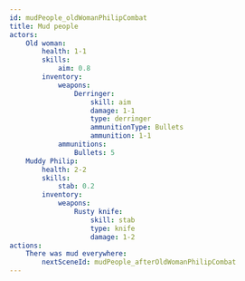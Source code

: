 ```yaml
---
id: mudPeople_oldWomanPhilipCombat
title: Mud people
actors:
    Old woman:
        health: 1-1
        skills:
            aim: 0.8
        inventory:
            weapons:
                Derringer:
                    skill: aim
                    damage: 1-1
                    type: derringer
                    ammunitionType: Bullets
                    ammunition: 1-1
            ammunitions:
                Bullets: 5
    Muddy Philip:
        health: 2-2
        skills:
            stab: 0.2
        inventory:
            weapons:
                Rusty knife:
                    skill: stab
                    type: knife
                    damage: 1-2
actions:
    There was mud everywhere:
        nextSceneId: mudPeople_afterOldWomanPhilipCombat
---
```

